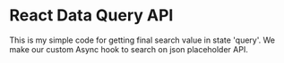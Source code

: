 # React Data Query API

This is my simple code for getting final search value in state 'query'. We make our custom Async hook to search on json placeholder API.
